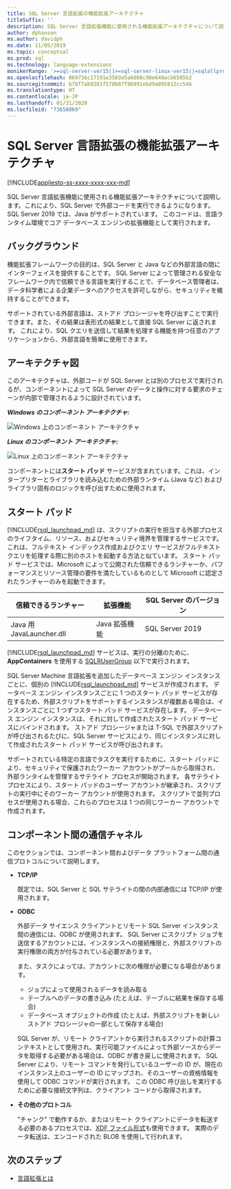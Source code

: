 ```yaml
---
title: SQL Server 言語拡張の機能拡張アーキテクチャ
titleSuffix: ''
description: SQL Server 言語拡張機能に使用される機能拡張アーキテクチャについて説明します。これにより、SQL Server で外部コードを実行できるようになります。 SQL Server 2019 では、Java がサポートされています。 このコードは、言語ランタイム環境でコア データベース エンジンの拡張機能として実行されます。
author: dphansen
ms.author: davidph
ms.date: 11/05/2019
ms.topic: conceptual
ms.prod: sql
ms.technology: language-extensions
monikerRange: '>=sql-server-ver15||>=sql-server-linux-ver15||=sqlallproducts-allversions'
ms.openlocfilehash: 069736c17191e3583e5a6868c90e640acb6585b2
ms.sourcegitcommit: b78f7ab9281f570b87f96991ebd9a095812cc546
ms.translationtype: HT
ms.contentlocale: ja-JP
ms.lasthandoff: 01/31/2020
ms.locfileid: "73658869"
---
```

# <a name="extensibility-architecture-in-sql-server-language-extensions"></a>SQL Server 言語拡張の機能拡張アーキテクチャ

[!INCLUDE[appliesto-ss-xxxx-xxxx-xxx-md](../../includes/appliesto-ss-xxxx-xxxx-xxx-md.md)]

SQL Server 言語拡張機能に使用される機能拡張アーキテクチャについて説明します。これにより、SQL Server で外部コードを実行できるようになります。 SQL Server 2019 では、Java がサポートされています。 このコードは、言語ランタイム環境でコア データベース エンジンの拡張機能として実行されます。

## <a name="background"></a>バックグラウンド

機能拡張フレームワークの目的は、SQL Server と Java などの外部言語の間にインターフェイスを提供することです。 SQL Server によって管理される安全なフレームワーク内で信頼できる言語を実行することで、データベース管理者は、データ科学者による企業データへのアクセスを許可しながら、セキュリティを維持することができます。

<!-- We need to get a diagram like the one below.
The following diagram visually describes opportunities and benefits of the extensible architecture.

  ![Goals of integration with SQL Server](../media/ml-service-value-add.png "Machine Learning Services Value Add")
-->

サポートされている外部言語は、ストアド プロシージャを呼び出すことで実行できます。また、その結果は表形式の結果として直接 SQL Server に返されます。 これにより、SQL クエリを送信して結果を処理する機能を持つ任意のアプリケーションから、外部言語を簡単に使用できます。

## <a name="architecture-diagrams"></a>アーキテクチャ図

このアーキテクチャは、外部コードが SQL Server とは別のプロセスで実行されるが、コンポーネントによって SQL Server のデータと操作に対する要求のチェーンが内部で管理されるように設計されています。 
  
  ***Windows のコンポーネント アーキテクチャ:***

  ![Windows 上のコンポーネント アーキテクチャ](../media/generic-architecture-windows.png "Windows 上のコンポーネント アーキテクチャ")
  
  ***Linux のコンポーネント アーキテクチャ:***
  
  ![Linux 上のコンポーネント アーキテクチャ](../media/generic-architecture-linux.png "Linux 上のコンポーネント アーキテクチャ")
  
コンポーネントには**スタート パッド** サービスが含まれています。これは、インタープリターとライブラリを読み込むための外部ランタイム (Java など) およびライブラリ固有のロジックを呼び出すために使用されます。

<a name="launchpad"></a>

## <a name="launchpad"></a>スタート パッド

[!INCLUDE[rsql_launchpad_md](../../includes/rsql-launchpad-md.md)] は、スクリプトの実行を担当する外部プロセスのライフタイム、リソース、およびセキュリティ境界を管理するサービスです。 これは、フルテキスト インデックス作成およびクエリ サービスがフルテキスト クエリを処理する際に別のホストを起動する方法と似ています。 スタート パッド サービスでは、Microsoft によって公開された信頼できるランチャーか、パフォーマンスとリソース管理の要件を満たしているものとして Microsoft に認定されたランチャーのみを起動できます。

| 信頼できるランチャー | 拡張機能 | SQL Server のバージョン |
|-------------------|-----------|---------------------|
| Java 用 JavaLauncher.dll | Java 拡張機能 | SQL Server 2019 |

[!INCLUDE[rsql_launchpad_md](../../includes/rsql-launchpad-md.md)] サービスは、実行の分離のために、**AppContainers** を使用する [SQLRUserGroup](https://docs.microsoft.com/windows/desktop/secauthz/appcontainer-isolation) 以下で実行されます。

SQL Server Machine 言語拡張を追加したデータベース エンジン インスタンスごとに、個別の [!INCLUDE[rsql_launchpad_md](../../includes/rsql-launchpad-md.md)] サービスが作成されます。 データベース エンジン インスタンスごとに 1 つのスタート パッド サービスが存在するため、外部スクリプトをサポートするインスタンスが複数ある場合は、インスタンスごとに 1 つずつスタート パッド サービスが存在します。 データベース エンジン インスタンスは、それに対して作成されたスタート パッド サービスにバインドされます。 ストアド プロシージャまたは T-SQL で外部スクリプトが呼び出されるたびに、SQL Server サービスにより、同じインスタンスに対して作成されたスタート パッド サービスが呼び出されます。

サポートされている特定の言語でタスクを実行するために、スタート パッドにより、セキュリティで保護されたワーカー アカウントがプールから取得され、外部ランタイムを管理するサテライト プロセスが開始されます。 各サテライト プロセスにより、スタート パッドのユーザー アカウントが継承され、スクリプトの実行中にそのワーカー アカウントが使用されます。 スクリプトで並列プロセスが使用される場合、これらのプロセスは 1 つの同じワーカー アカウントで作成されます。

## <a name="communication-channels-between-components"></a>コンポーネント間の通信チャネル

このセクションでは、コンポーネント間およびデータ プラットフォーム間の通信プロトコルについて説明します。

+ **TCP/IP**

  既定では、SQL Server と SQL サテライトの間の内部通信には TCP/IP が使用されます。

+ **ODBC**

  外部データ サイエンス クライアントとリモート SQL Server インスタンス間の通信には、ODBC が使用されます。 SQL Server にスクリプト ジョブを送信するアカウントには、インスタンスへの接続権限と、外部スクリプトの実行権限の両方が付与されている必要があります。

  また、タスクによっては、アカウントに次の権限が必要になる場合があります。

  + ジョブによって使用されるデータを読み取る
  + テーブルへのデータの書き込み (たとえば、テーブルに結果を保存する場合)
  + データベース オブジェクトの作成 (たとえば、外部スクリプトを新しいストアド プロシージャの一部として保存する場合)

  SQL Server が、リモート クライアントから実行されるスクリプトの計算コンテキストとして使用され、実行可能ファイルによって外部ソースからデータを取得する必要がある場合は、ODBC が書き戻しに使用されます。 SQL Server により、リモート コマンドを発行しているユーザーの ID が、現在のインスタンス上のユーザーの ID にマップされ、そのユーザーの資格情報を使用して ODBC コマンドが実行されます。 この ODBC 呼び出しを実行するために必要な接続文字列は、クライアント コードから取得されます。

+ **その他のプロトコル**

  "チャンク" で動作するか、またはリモート クライアントにデータを転送する必要のあるプロセスでは、[XDF ファイル形式](https://docs.microsoft.com/machine-learning-server/r/concept-what-is-xdf)も使用できます。 実際のデータ転送は、エンコードされた BLOB を使用して行われます。

## <a name="next-steps"></a>次のステップ

+ [言語拡張とは](../language-extensions-overview.md)
